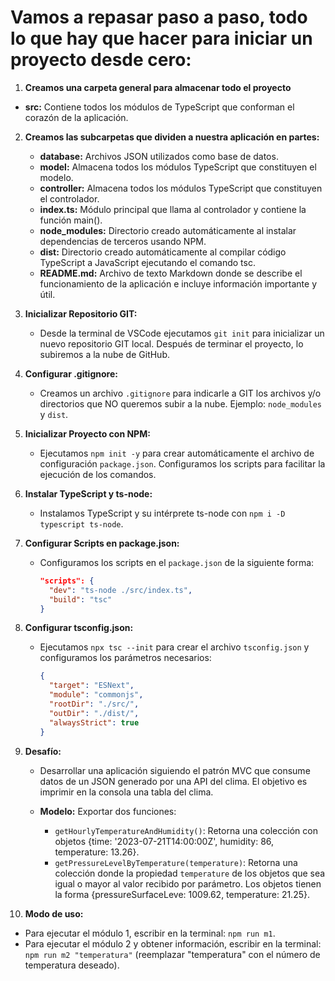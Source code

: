 # Vamos a repasar paso a paso, todo lo que hay que hacer para iniciar un proyecto desde cero:

1. **Creamos una carpeta general para almacenar todo el proyecto**
- **src:** Contiene todos los módulos de TypeScript que conforman el corazón de la aplicación.

2. **Creamos las subcarpetas que dividen a nuestra aplicación en partes:**
   - **database:** Archivos JSON utilizados como base de datos.
   - **model:** Almacena todos los módulos TypeScript que constituyen el modelo.
   - **controller:** Almacena todos los módulos TypeScript que constituyen el controlador.
   - **index.ts:** Módulo principal que llama al controlador y contiene la función main().
   - **node_modules:** Directorio creado automáticamente al instalar dependencias de terceros usando NPM.
   - **dist:** Directorio creado automáticamente al compilar código TypeScript a JavaScript ejecutando el comando tsc.
   - **README.md:** Archivo de texto Markdown donde se describe el funcionamiento de la aplicación e incluye información importante y útil.

3. **Inicializar Repositorio GIT:**
   - Desde la terminal de VSCode ejecutamos `git init` para inicializar un nuevo repositorio GIT local. Después de terminar el proyecto, lo subiremos a la nube de GitHub.

4. **Configurar .gitignore:**
   - Creamos un archivo `.gitignore` para indicarle a GIT los archivos y/o directorios que NO queremos subir a la nube. Ejemplo: `node_modules` y `dist`.

5. **Inicializar Proyecto con NPM:**
   - Ejecutamos `npm init -y` para crear automáticamente el archivo de configuración `package.json`. Configuramos los scripts para facilitar la ejecución de los comandos.

6. **Instalar TypeScript y ts-node:**
   - Instalamos TypeScript y su intérprete ts-node con `npm i -D typescript ts-node`.

7. **Configurar Scripts en package.json:**
   - Configuramos los scripts en el `package.json` de la siguiente forma:
     ```json
     "scripts": {
       "dev": "ts-node ./src/index.ts",
       "build": "tsc"
     }
     ```

8. **Configurar tsconfig.json:**
   - Ejecutamos `npx tsc --init` para crear el archivo `tsconfig.json` y configuramos los parámetros necesarios:
     ```json
     {
       "target": "ESNext",
       "module": "commonjs",
       "rootDir": "./src/",
       "outDir": "./dist/",
       "alwaysStrict": true
     }
     ```

9. **Desafío:**
   - Desarrollar una aplicación siguiendo el patrón MVC que consume datos de un JSON generado por una API del clima. El objetivo es imprimir en la consola una tabla del clima.

   - **Modelo:** Exportar dos funciones:
     - `getHourlyTemperatureAndHumidity()`: Retorna una colección con objetos {time: '2023-07-21T14:00:00Z', humidity: 86, temperature: 13.26}.
     - `getPressureLevelByTemperature(temperature)`: Retorna una colección donde la propiedad `temperature` de los objetos que sea igual o mayor al valor recibido por parámetro. Los objetos tienen la forma {pressureSurfaceLeve: 1009.62, temperature: 21.25}.

10. **Modo de uso:**
   - Para ejecutar el módulo 1, escribir en la terminal: `npm run m1`.
   - Para ejecutar el módulo 2 y obtener información, escribir en la terminal: `npm run m2 "temperatura"` (reemplazar "temperatura" con el número de temperatura deseado).